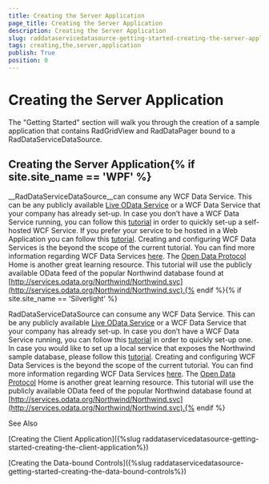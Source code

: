 ```yaml
---
title: Creating the Server Application
page_title: Creating the Server Application
description: Creating the Server Application
slug: raddataservicedatasource-getting-started-creating-the-server-application
tags: creating,the,server,application
publish: True
position: 0
---
```


# Creating the Server Application



The "Getting Started" section will walk you through the creation of a sample application that contains RadGridView and RadDataPager bound to a RadDataServiceDataSource.

## Creating the Server Application{% if site.site_name == 'WPF' %}

__RadDataServiceDataSource__can consume any WCF Data Service. This can be any publicly available [Live OData Service](http://www.odata.org/producers) or a WCF Data Service that your company has already set-up. In case you don’t have a WCF Data Service running, you can follow this [tutorial](http://msdn.microsoft.com/en-us/library/ms731758.aspx) in order to quickly set-up a self-hosted WCF Service. If you prefer your service to be hosted in a Web Application you can follow this [tutorial](http://msdn.microsoft.com/en-us/library/dd465161.aspx).
Creating and configuring WCF Data Services is the beyond the scope of the current tutorial. You can find more information regarding WCF Data Services [here](http://msdn.microsoft.com/en-us/data/bb931106). The [Open Data Protocol](http://www.odata.org/) Home is another great learning resource. This tutorial will use the publicly available OData feed of the popular Northwind database found at [http://services.odata.org/Northwind/Northwind.svc](http://services.odata.org/Northwind/Northwind.svc).{% endif %}{% if site.site_name == 'Silverlight' %}

RadDataServiceDataSource can consume any WCF Data Service. This can be any publicly available [Live OData Service](http://www.odata.org/producers) or a WCF Data Service that your company has already set-up. In case you don’t have a WCF Data Service running, you can follow this [tutorial](http://msdn.microsoft.com/en-us/library/cc668184.aspx) in order to quickly set-up one. In case you would like to set up a local service that exposes the Northwind sample database, please follow this [tutorial](http://msdn.microsoft.com/en-us/library/cc838239(v=VS.96).aspx).
Creating and configuring WCF Data Services is the beyond the scope of the current tutorial. You can find more information regarding WCF Data Services [here](http://msdn.microsoft.com/en-us/data/bb931106). The [Open Data Protocol](http://www.odata.org/) Home is another great learning resource. This tutorial will use the publicly available OData feed of the popular Northwind database found at [http://services.odata.org/Northwind/Northwind.svc](http://services.odata.org/Northwind/Northwind.svc).{% endif %}

See Also

[Creating the Client Application]({%slug raddataservicedatasource-getting-started-creating-the-client-application%})

[Creating the Data-bound Controls]({%slug raddataservicedatasource-getting-started-creating-the-data-bound-controls%})

